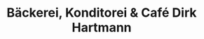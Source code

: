 ---
title: "Bäckerei, Konditorei & Café Dirk Hartmann"
url: /klingenberg/baeckerei-konditorei-und-cafe-dirk-hartmann/
shop: Bäckerei
---